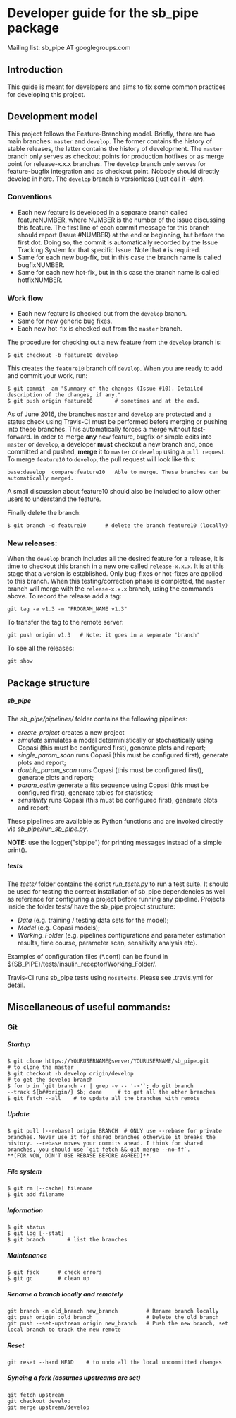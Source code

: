 
# Developer guide for the sb_pipe package

Mailing list: sb_pipe AT googlegroups.com


## Introduction
This guide is meant for developers and aims to fix some common practices
for developing this project. 


## Development model
This project follows the Feature-Branching model. Briefly, there are two
main branches: `master` and `develop`. The former contains the history 
of stable releases, the latter contains the history of development. The 
`master` branch only serves as checkout points for production hotfixes 
or as merge point for release-x.x.x branches. The `develop` branch only 
serves for feature-bugfix integration and as checkout point. Nobody 
should directly develop in here. The `develop` branch is versionless 
(just call it *-dev*).


### Conventions
- Each new feature is developed in a separate branch called 
featureNUMBER, where NUMBER is the number of the issue discussing this 
feature. The first line of each commit message for this branch should 
report (Issue #NUMBER) at the end or beginning, but before the first 
dot. Doing so, the commit is automatically recorded by the Issue 
Tracking System for that specific Issue. Note that `#` is required.
- Same for each new bug-fix, but in this case the branch name is called 
bugfixNUMBER.
- Same for each new hot-fix, but in this case the branch name is called 
hotfixNUMBER.


### Work flow
- Each new feature is checked out from the `develop` branch.
- Same for new generic bug fixes.
- Each new hot-fix is checked out from the `master` branch.


The procedure for checking out a new feature from the `develop` branch 
is: 
```
$ git checkout -b feature10 develop
```
This creates the `feature10` branch off `develop`. 
When you are ready to add and commit your work, run:
```
$ git commit -am "Summary of the changes (Issue #10). Detailed 
description of the changes, if any."
$ git push origin feature10       # sometimes and at the end.
```

As of June 2016, the branches `master` and `develop` are protected and a
status check using Travis-CI must be performed before merging or pushing
into these branches. This automatically forces a merge without 
fast-forward. 
In order to merge **any** new feature, bugfix or simple edits into 
`master` or `develop`, a developer **must** checkout a new branch and, 
once committed and pushed, **merge** it to `master` or `develop` using a
`pull request`. To merge `feature10` to `develop`, the pull request will
look like this:
```
base:develop  compare:feature10   Able to merge. These branches can be 
automatically merged.

```
A small discussion about feature10 should also be included to allow 
other users to understand the feature.

Finally delete the branch: 
```
$ git branch -d feature10      # delete the branch feature10 (locally)
```


### New releases:
When the `develop` branch includes all the desired feature for a 
release, it is time to checkout this 
branch in a new one called `release-x.x.x`. It is at this stage that a 
version is established. Only bug-fixes or hot-fixes are applied to this 
branch. When this testing/correction phase is completed, the `master` 
branch will merge with the `release-x.x.x` branch, using the commands 
above.
To record the release add a tag:
```
git tag -a v1.3 -m "PROGRAM_NAME v1.3"
```
To transfer the tag to the remote server:
```
git push origin v1.3   # Note: it goes in a separate 'branch'
```
To see all the releases:
```
git show
```


## Package structure

##### sb_pipe
The *sb_pipe/pipelines/* folder contains the following pipelines:

- *create_project* creates a new project
- *simulate* simulates a model deterministically or stochastically
using Copasi (this must be configured first), generate plots and report;
- *single_param_scan* runs Copasi (this must be 
configured first), generate plots and report;
- *double_param_scan* runs Copasi (this must be 
configured first), generate plots and report;
- *param_estim* generate a fits sequence using Copasi 
(this must be configured first), generate tables for statistics;
- *sensitivity* runs Copasi (this must be 
configured first), generate plots and report;

These pipelines are available as Python functions and are invoked 
directly via *sb_pipe/run_sb_pipe.py*.

**NOTE:**
use the logger("sbpipe") for printing messages instead of a simple print().


##### tests
The *tests/* folder contains the script *run_tests.py* to run a test 
suite. It should be used for testing the correct installation of sb_pipe
dependencies as well as reference for configuring a project before 
running any pipeline. 
Projects inside the folder tests/ have the sb_pipe project structure: 
- *Data* (e.g. training / testing data sets for the model);
- *Model* (e.g. Copasi models);
- *Working_Folder* (e.g. pipelines configurations and parameter 
estimation results, time course, parameter scan, sensitivity analysis 
etc).

Examples of configuration files (*.conf) can be found in 
${SB_PIPE}/tests/insulin_receptor/Working_Folder/.

Travis-CI runs sb_pipe tests using `nosetests`. Please see .travis.yml 
for detail.



## Miscellaneous of useful commands:
### Git
##### Startup
```
$ git clone https://YOURUSERNAME@server/YOURUSERNAME/sb_pipe.git   
# to clone the master
$ git checkout -b develop origin/develop                           
# to get the develop branch
$ for b in `git branch -r | grep -v -- '->'`; do git branch 
--track ${b##origin/} $b; done     # to get all the other branches
$ git fetch --all    # to update all the branches with remote
```

##### Update
```
$ git pull [--rebase] origin BRANCH  # ONLY use --rebase for private 
branches. Never use it for shared branches otherwise it breaks the 
history. --rebase moves your commits ahead. I think for shared 
branches, you should use `git fetch && git merge --no-ff`. 
**[FOR NOW, DON'T USE REBASE BEFORE AGREED]**.
```

##### File system
```
$ git rm [--cache] filename 
$ git add filename
```

##### Information
```
$ git status 
$ git log [--stat]
$ git branch       # list the branches
```

##### Maintenance
```
$ git fsck      # check errors
$ git gc        # clean up
```

##### Rename a branch locally and remotely
```
git branch -m old_branch new_branch         # Rename branch locally    
git push origin :old_branch                 # Delete the old branch    
git push --set-upstream origin new_branch   # Push the new branch, set 
local branch to track the new remote
```

##### Reset
```
git reset --hard HEAD    # to undo all the local uncommitted changes
```

##### Syncing a fork (assumes upstreams are set)
```
git fetch upstream
git checkout develop
git merge upstream/develop
```

